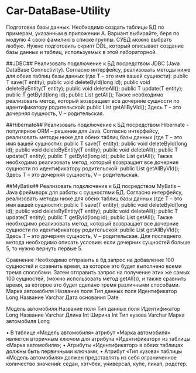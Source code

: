 # Car-DataBase-Utility
Подготовка базы данных.
Необходимо создать таблицы БД по примерам, указанным в приложении А. Вариант выбирайте, беря по модулю 4 свою фамилию в списке группы. 
СУБД можно выбрать любую.
Нужно подготовить скрипт DDL, который описывает создание базы данных и таблиц, используемых в этой лабораторной.

##JDBC##
Реализовать подключение к БД посредством JDBC (Java DataBase Connectivity). 
Согласно интерфейсу, реализовать методы ниже для обеих таблиц базы данных (где T – это имя вашей сущности): 
public T save(T entity);
public void deleteById(long id);
public void deleteByEntity(T entity);
public void deleteAll();
public T update(T entity);
public T getById(long id);
public List<T> getAll();
Также необходимо реализовать метод, который возвращает все дочерние сущности по идентификатору родительской:
public List<T> getAllByVId();		Здесь T – это дочерняя сущность, V – родительская.

##Hibernate##
Реализовать подключение к БД посредством Hibernate - популярное ORM – решение для Java. 
Согласно интерфейсу, реализовать методы ниже для обеих таблиц базы данных (где T – это имя вашей сущности): 
public T save(T entity);
public void deleteById(long id);
public void deleteByEntity(T entity);
public void deleteAll();
public T update(T entity);
public T getById(long id);
public List<T> getAll();
Также необходимо реализовать метод, который возвращает все дочерние сущности по идентификатору родительской:
public List<T> getAllByVId();		Здесь T – это дочерняя сущность, V – родительская.

##MyBatis##
Реализовать подключение к БД посредством MyBatis – Java фреймворк для работы с сущностями БД. 
Согласно интерфейсу, реализовать методы ниже для обеих таблиц базы данных (где T – это имя вашей сущности): 
public T save(T entity);
public void deleteById(long id);
public void deleteByEntity(T entity);
public void deleteAll();
public T update(T entity);
public T getById(long id);
public List<T> getAll();
Также необходимо реализовать метод, который возвращает все дочерние сущности по идентификатору родительской:
public List<T> getAllByVId();		Здесь T – это дочерняя сущность, V – родительская.
Для последнего метода необходимо описать условие: если дочерних сущностей больше 5, то нужно вернуть первые 5.

Сравнение
Необходимо отправить в бд запрос на добавление 100 сущностей и сравнить время, за которое это будет выполнено всеми тремя способами. Затем отправить запрос на получение этих же самых 100 сущностей, (можно использовать метод getAll()), и также сравнить время, за которое это будет сделано тремя различными способами.
Марка автомобиля 
Название поля	Тип данных поля
Идентификатор	Long
Название	Varchar
Дата основания	Date

Модель автомобиля
Название поля	Тип данных поля
Идентификатор	Long
Название	Varchar
Длина	Int
Ширина	Int
Тип кузова	Varchar
Марка автомобиля	Long
 

•	В таблице «Модель автомобиля» атрибут «Марка автомобиля» является вторичным ключом для атрибута «Идентификатор» из таблицы «Марка автомобиля»;
•	Атрибуты «Идентификатор» в обеих таблицах должны быть первичными ключами;
•	Атрибут «Тип кузова» таблицы «Модель автомобиля» должен представлять из себя ограниченное количество значений: седан, хэтчбек, универсал, купе, пикап, родстер.
